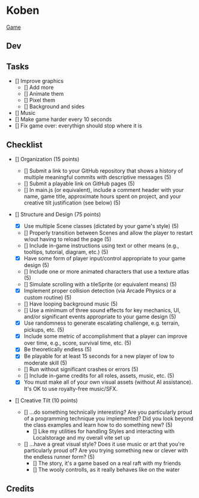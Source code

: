 # Koben

[Game](https://lukaharambasic.github.io/koben/)

## Dev

## Tasks

- [] Improve graphics
  - [] Add more
  - [] Animate them
  - [] Pixel them
  - [] Background and sides
- [] Music
- [] Make game harder every 10 seconds
- [] Fix game over: everythign should stop where it is

## Checklist

- [] Organization (15 points)

  - [] Submit a link to your GitHub repository that shows a history of multiple meaningful commits with descriptive messages (5)
  - [] Submit a playable link on GitHub pages (5)
  - [] In main.js (or equivalent), include a comment header with your name, game title, approximate hours spent on project, and your creative tilt justification (see below) (5)

- [] Structure and Design (75 points)

  - [x] Use multiple Scene classes (dictated by your game's style) (5)
  - [] Properly transition between Scenes and allow the player to restart w/out having to reload the page (5)
  - [] Include in-game instructions using text or other means (e.g., tooltips, tutorial, diagram, etc.) (5)
  - [x] Have some form of player input/control appropriate to your game design (5)
  - [] Include one or more animated characters that use a texture atlas (5)
  - [] Simulate scrolling with a tileSprite (or equivalent means) (5)
  - [x] Implement proper collision detection (via Arcade Physics or a custom routine) (5)
  - [] Have looping background music (5)
  - [] Use a minimum of three sound effects for key mechanics, UI, and/or significant events appropriate to your game design (5)
  - [x] Use randomness to generate escalating challenge, e.g. terrain, pickups, etc. (5)
  - [x] Include some metric of accomplishment that a player can improve over time, e.g., score, survival time, etc. (5)
  - [x] Be theoretically endless (5)
  - [x] Be playable for at least 15 seconds for a new player of low to moderate skill (5)
  - [] Run without significant crashes or errors (5)
  - [] Include in-game credits for all roles, assets, music, etc. (5)
  - [x] You must make all of your own visual assets (without AI assistance). It's OK to use royalty-free music/SFX.

- [] Creative Tilt (10 points)
  - [] ...do something technically interesting? Are you particularly proud of a programming technique you implemented? Did you look beyond the class examples and learn how to do something new? (5)
    - [] Like my utilities for handling Styles and interacting with Localstorage and my overall vite set up
  - [] ...have a great visual style? Does it use music or art that you're particularly proud of? Are you trying something new or clever with the endless runner form? (5)
    - [] The story, it's a game based on a real raft with my friends
    - [] The wooly controlls, as it really behaves like on the water

## Credits
